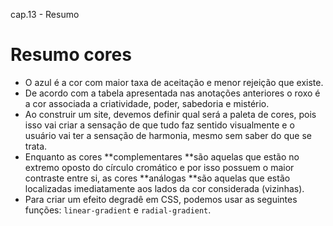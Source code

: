 cap.13 - Resumo

# Resumo cores

- O azul é a cor com maior taxa de aceitação e menor rejeição que existe.
- De acordo com a tabela apresentada nas anotações anteriores o roxo é a cor associada a criatividade, poder, sabedoria e mistério.
- Ao construir um site, devemos definir qual será a paleta de cores, pois isso vai criar a sensação de que tudo faz sentido visualmente e o usuário vai ter a sensação de harmonia, mesmo sem saber do que se trata.
- Enquanto as cores **complementares **são aquelas que estão no extremo oposto do círculo cromático e por isso possuem o maior contraste entre si, as cores **análogas **são aquelas que estão localizadas imediatamente aos lados da cor considerada (vizinhas).
- Para criar um efeito degradê em CSS, podemos usar as seguintes funções: `linear-gradient` e `radial-gradient`.
